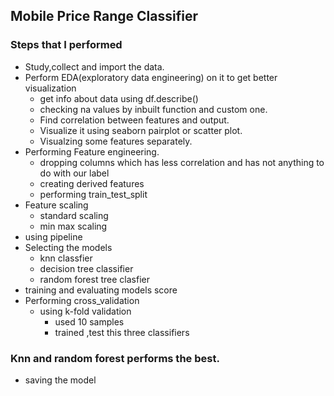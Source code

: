 ## Mobile Price Range Classifier
### Steps that I performed
- Study,collect and import the data.
- Perform EDA(exploratory data engineering) on it to get better visualization
  - get info about data using df.describe()
  - checking na values by inbuilt function and custom one.
  - Find correlation between features and output.
  - Visualize it using seaborn pairplot or scatter plot.
  - Visualzing some features separately.
- Performing Feature engineering.
  - dropping columns which has less correlation and has not anything to do with our label
  - creating derived features
  - performing train_test_split
- Feature scaling
  - standard scaling
  - min max scaling
 - using pipeline
- Selecting the models
    - knn classfier
    - decision tree classifier
    - random forest tree clasfier
- training and evaluating models score
- Performing cross_validation
  - using k-fold validation
    - used 10 samples
    - trained ,test this three classifiers
### Knn and random forest performs the best.
- saving the model
